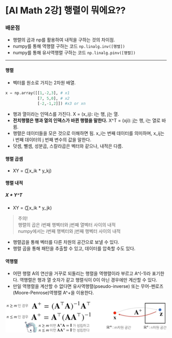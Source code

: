 # [AI Math 2강] 행렬이 뭐에요??
### 배운점
- 행렬의 곱과 np를 활용하여 내적을 구하는 것의 차이점.
- numpy를 통해 역행렬 구하는 코드 `np.linalg.inv([행렬])`
- numpy를 통해 유사역행렬 구하는 코드 `np.linalg.pinv([행렬])`
---
#### 행렬
- 벡터를 원소로 가지는 2차원 배열.
```python
x = np.array([[1,-2,3], # x1
			  [7, 5,0], # x2
              [-2,-1,2]]) #x3 or xn
```
- 행과 열이라는 인덱스를 가진다. X = (x_ij): i는 행, j는 열.
- **전치행렬은 행과 열의 인덱스가 바뀐 행렬을 말한다.** X^T = (xji): j는 행, i는 열로 바뀜.
- 행렬은 데이터들을 모은 것으로 이해하면 됨. x_i는 번째 데이터를 의미하며, x_ij는 i 번째 데이터의 j 번째 변수의 값을 말한다.
- 덧셈, 뺄셈, 성분곱, 스칼라곱은 벡터와 같으나, 내적은 다름.
#### 행렬 곱셈
- XY = (∑x_ik * y_kj)

#### 행렬 내적
##### X * Y^T
- XY = (∑x_ik * y_jk)
> 주의!<br>
> 행렬의 곱은 i번째 행벡터와 j번째 열벡터 사이의 내적<br>
> numpy에서는 i번째 행벡터와 j번째 행벡터 사이의 내적

- 행렬곱을 통해 벡터를 다른 차원의 공간으로 보낼 수 있다.
- 행렬 곱을 통해 패턴을 추출할 수 있고, 데이터를 압축할 수도 있다.

#### 역행렬
- 어떤 행렬 A의 연산을 거꾸로 되돌리는 행렬을 역행렬이라 부르고 A^(-1)라 표기한다. 역행렬은 행과 열 숫자가 같고 행렬식이 0이 아닌 경우에만 계산할 수 있다.
- 만일 역행렬을 계산할 수 없다면 유사역행렬(pseudo-inverse) 또는 무어-펜로즈(Moore-Penrose)역행렬 A^+을 이용한다.

![Inverse matrix](./equation/1.JPG)
